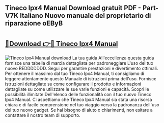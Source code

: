## Tineco Ipx4 Manual Download gratuit PDF - Part-V7K Italiano Nuovo manuale del proprietario di riparazione oEByB

# <h2><a href="http://dfalmo.blite.top/?on=Tineco+Ipx4+Manual">🔗Download 👉🔴 Tineco Ipx4 Manual</a></h2>

[![Tineco Ipx4 Manual download](https://i.imgur.com/lujVjoI.png)](http://dfalmo.blite.top/?on=Tineco+Ipx4+Manual)
La tua guida All'eccellenza questa guida fornisce una tabella di marcia dettagliata per padroneggiare L'uso del tuo nuovo REDDDDDDD. Segui per garantire prestazioni e divertimento ottimali. Per ottenere il massimo dal tuo Tineco Ipx4 Manual, ti consigliamo di leggere attentamente questo Manuale di istruzioni prima dell'uso. Fornisce istruzioni dettagliate su come configurare il prodotto e informazioni dettagliate su come utilizzare le sue varie funzioni e capacità. Scopri le possibilità illimitate Dell'elenco delle funzionalità con il tuo nuovo Tineco Ipx4 Manual. Ci aspettiamo che Tineco Ipx4 Manual sia stata una risorsa chiara e di facile comprensione nel tuo viaggio verso la padronanza dell'uso del tuo nuovo gadget. Se hai bisogno di aiuto o chiarimenti, non esitare a contattare il nostro team di supporto.
